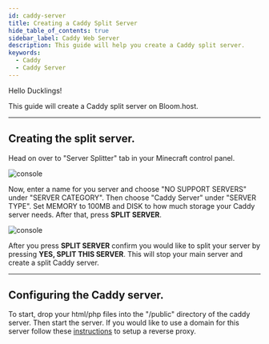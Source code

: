 ```yaml
---
id: caddy-server
title: Creating a Caddy Split Server
hide_table_of_contents: true
sidebar_label: Caddy Web Server
description: This guide will help you create a Caddy split server.
keywords:
  - Caddy
  - Caddy Server
---
```


Hello Ducklings!

This guide will create a Caddy split server on Bloom.host.

---

## Creating the split server.

Head on over to "Server Splitter" tab in your Minecraft control panel.

![console](/extras/caddy_server/5.png)

Now, enter a name for you server and choose "NO SUPPORT SERVERS" under "SERVER CATEGORY". Then choose "Caddy Server" under "SERVER TYPE". Set MEMORY to 100MB and DISK to how much storage your Caddy server needs. After that, press **SPLIT SERVER**.

![console](/extras/caddy_server/4.png)

After you press **SPLIT SERVER** confirm you would like to split your server by pressing **YES, SPLIT THIS SERVER**. This will stop your main server and create a split Caddy server.

---

## Configuring the Caddy server.

To start, drop your html/php files into the "/public" directory of the caddy server. Then start the server.
If you would like to use a domain for this server follow these [instructions](https://docs.bloom.host/ports-and-proxies/) to setup a reverse proxy.
